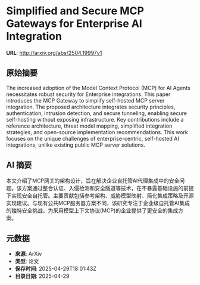 # Simplified and Secure MCP Gateways for Enterprise AI Integration

**URL**: http://arxiv.org/abs/2504.19997v1

## 原始摘要

The increased adoption of the Model Context Protocol (MCP) for AI Agents
necessitates robust security for Enterprise integrations. This paper introduces
the MCP Gateway to simplify self-hosted MCP server integration. The proposed
architecture integrates security principles, authentication, intrusion
detection, and secure tunneling, enabling secure self-hosting without exposing
infrastructure. Key contributions include a reference architecture, threat
model mapping, simplified integration strategies, and open-source
implementation recommendations. This work focuses on the unique challenges of
enterprise-centric, self-hosted AI integrations, unlike existing public MCP
server solutions.


## AI 摘要

本文介绍了MCP网关的架构设计，旨在解决企业自托管AI代理集成中的安全问题。该方案通过整合认证、入侵检测和安全隧道等技术，在不暴露基础设施的前提下实现安全自托管。主要贡献包括参考架构、威胁模型映射、简化集成策略及开源实现建议。与现有公共MCP服务器方案不同，该研究专注于企业级自托管AI集成的独特安全挑战，为采用模型上下文协议(MCP)的企业提供了更安全的集成方案。

## 元数据

- **来源**: ArXiv
- **类型**: 论文
- **保存时间**: 2025-04-29T18:01:43Z
- **目录日期**: 2025-04-29
